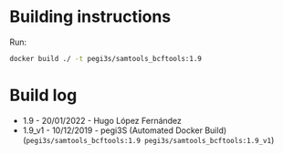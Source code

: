 # Building instructions

Run:

```bash
docker build ./ -t pegi3s/samtools_bcftools:1.9
```

# Build log

- 1.9 - 20/01/2022 - Hugo López Fernández 
- 1.9_v1 - 10/12/2019 - pegi3S (Automated Docker Build) (`pegi3s/samtools_bcftools:1.9 pegi3s/samtools_bcftools:1.9_v1`)
